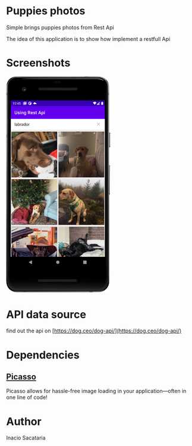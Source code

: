 # Puppies photos
 Simple brings puppies photos from Rest Api

 The idea of this application is to show how implement a restfull Api


 # Screenshots
 <img src="https://github.com/inaciosacataria/Puppies/blob/main/Screenshot/device-2021-10-06-104558.png" alt="drawing" width="280"/> 

# API data source
 find out the api  on [https://dog.ceo/dog-api/](https://dog.ceo/dog-api/)
 
 # Dependencies
 
 ## [Picasso](https://github.com/square/picasso)
 Picasso allows for hassle-free image loading in your application—often in one line of code!

# Author
Inacio Sacataria 
